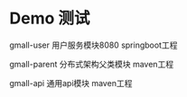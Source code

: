 # Demo 测试
gmall-user 用户服务模块8080  springboot工程

gmall-parent 分布式架构父类模块 maven工程

gmall-api 通用api模块 maven工程
